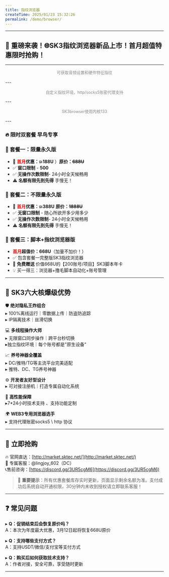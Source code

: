 ```yaml
---
title: 指纹浏览器
createTime: 2025/01/23 15:32:26
permalink: /demo/browser/
---
```

---

## 🚨 **重磅来袭！🌐SK3指纹浏览器新品上市！首月超值特惠限时抢购！**
---



 <ImageCard
        image="http://localhost:8080/Stable-kit-3/img/finger.png"
        title="指纹环境检测图"
        description="可获取音频设置和硬件特征指纹"
        author="SK3"
        date="2025/01"
      />
      <p style="text-align: center; color: #888; font-size: 0.9em;">
可获取音频设置和硬件特征指纹
</p>
---
 <ImageCard
        image="http://localhost:8080/Stable-kit-3/img/ip.png"
        title="指纹浏览器展示"
        description="自定义指纹环境，http/socks5账密代理支持"
        author="SK3"
        date="2025/01"
      />
    <p style="text-align: center; color: #888; font-size: 0.9em;">
自定义指纹环境，http/socks5账密代理支持
</p>
---
 <ImageCard
        image="http://localhost:8080/Stable-kit-3/img/bro.png"
        title="SK3browser"
        description=""
        author="SK3"
        date="2025/01"
      />
          <p style="text-align: center; color: #888; font-size: 0.9em;">
SK3browser使用内核133
</p>
---





### 🔥 **限时双套餐 早鸟专享**
### 💎 套餐一：限量永久版
- 📣 **<span style="color:red">首月</span>优惠：💥188U** ）**原价：~~688U~~** 
- ✅ **窗口限制** - **500**
- ✅ **无操作次数限制**- 24小时全天候畅用
- ⚠️ **名额有限先到先得** 手慢无！

### 💎 套餐二：不限量永久版
- 📣 **<span style="color:red">首月</span>优惠：💥388U** **原价：~~1888U~~** 
- ✅ **无窗口限制** - 随心所欲开多少用多少
- ✅ **无操作次数限制**- 24小时全天候畅用
- ⚠️ **名额有限先到先得** 手慢无！

### 💎 套餐三：脚本+指纹浏览器版
- **<span style="color:red">首月</span>超值价：668U**（加量不加价！）
- ✅ 包含套餐一完整版SK3指纹浏览器
- 🎁 **免费赠送** 价值668U的【200账号/项目】SK3脚本年卡
- 💡 买一得三：浏览器+撸毛脚本自动化+账号管理

---

## 🌟 **SK3六大核爆级优势**

🛡️ **绝对隐私王炸组合**  
▸ 100%离线运行｜零数据上传｜防盗防追踪  
▸ IP隔离技术｜丝滑切换  

💻 **多线程操作大师**  
▸ 无限窗口同步操作｜跨平台秒切换  
▸独立指纹环境｜每个账号都是"原生设备"

📈 **养号神器全覆盖**  
▸ DC/推特/TG等主流平台完美适配  
▸ 推特、DC、TG养号神器

⚙️ **开发者友好型设计**  
▸ 可对接注册机｜打造专属自动化系统  

🔋 **高性能保障**  
▸7*24小时技术支持 、支持功能定制

🌍 **WEB3专用浏览器选手**  
▸ 支持代理账密socks5 \ http  协议

---


## 🛒 **立即抢购**

🔥 官网直达：[http://market.sktec.net/](http://market.sktec.net/)  
💬 专属客服：@lingjoy_602（DC）  
📞售前咨询：[https://discord.gg/3UR5cgM6](https://discord.gg/3UR5cgM6)

> 📌 **重要提示**：所有优惠套餐库存实时更新，页面显示剩余名额为准。支付成功后系统自动开通权限，30分钟内未收到授权请立即联系客服！

---


## ❓ 常见问题
▸ **Q：促销结束后会恢复原价吗？**  
A：本次为年度最大优惠，3月12日起将恢复668U原价  

▸ **Q：支持哪些支付方式？**  
A：支持USDT/微信/支付宝等支付方式  

▸ **Q：购买后如何获取技术支持？**  
A：作者对接，安全可靠，享受随时更新

---



